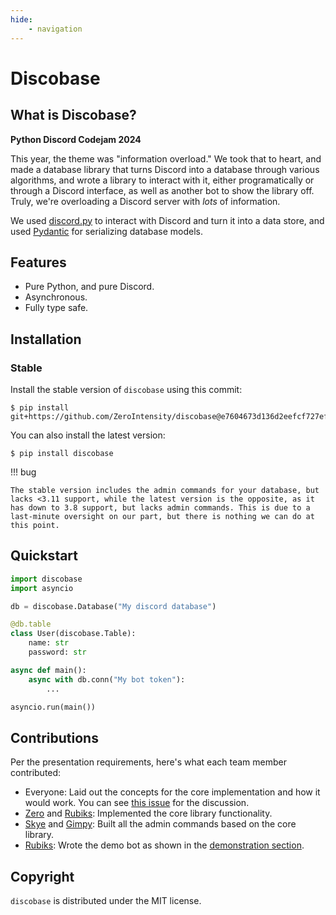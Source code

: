 ```yaml
---
hide:
    - navigation
---
```


# Discobase

## What is Discobase?

**Python Discord Codejam 2024**

This year, the theme was "information overload." We took that to heart, and made a database library that turns Discord into a database through various algorithms, and wrote a library to interact with it, either programatically or through a Discord interface, as well as another bot to show the library off. Truly, we're overloading a Discord server with _lots_ of information.

We used [discord.py](https://discordpy.readthedocs.io/) to interact with Discord and turn it into a data store, and used [Pydantic](https://docs.pydantic.dev/) for serializing database models.

## Features

-   Pure Python, and pure Discord.
-   Asynchronous.
-   Fully type safe.

## Installation

### Stable

Install the stable version of `discobase` using this commit:

```
$ pip install git+https://github.com/ZeroIntensity/discobase@e7604673d136d2eefcf727ef9326974a2ecc22ff
```

You can also install the latest version:

```
$ pip install discobase
```

!!! bug

    The stable version includes the admin commands for your database, but lacks <3.11 support, while the latest version is the opposite, as it has down to 3.8 support, but lacks admin commands. This is due to a last-minute oversight on our part, but there is nothing we can do at this point.

## Quickstart

```py
import discobase
import asyncio

db = discobase.Database("My discord database")

@db.table
class User(discobase.Table):
    name: str
    password: str

async def main():
    async with db.conn("My bot token"):
        ...

asyncio.run(main())
```

## Contributions

Per the presentation requirements, here's what each team member contributed:

-   Everyone: Laid out the concepts for the core implementation and how it would work. You can see [this issue](https://github.com/ZeroIntensity/discobase/issues/4) for the discussion.
-   [Zero](https://github.com/zerointensity/) and [Rubiks](https://github.com/Rubiks14): Implemented the core library functionality.
-   [Skye](https://github.com/enskyeing) and [Gimpy](https://github.com/Gimpy3887): Built all the admin commands based on the core library.
-   [Rubiks](https://github.com/Rubiks14): Wrote the demo bot as shown in the [demonstration section](https://discobase.zintensity.dev/demonstration/).

## Copyright

`discobase` is distributed under the MIT license.
